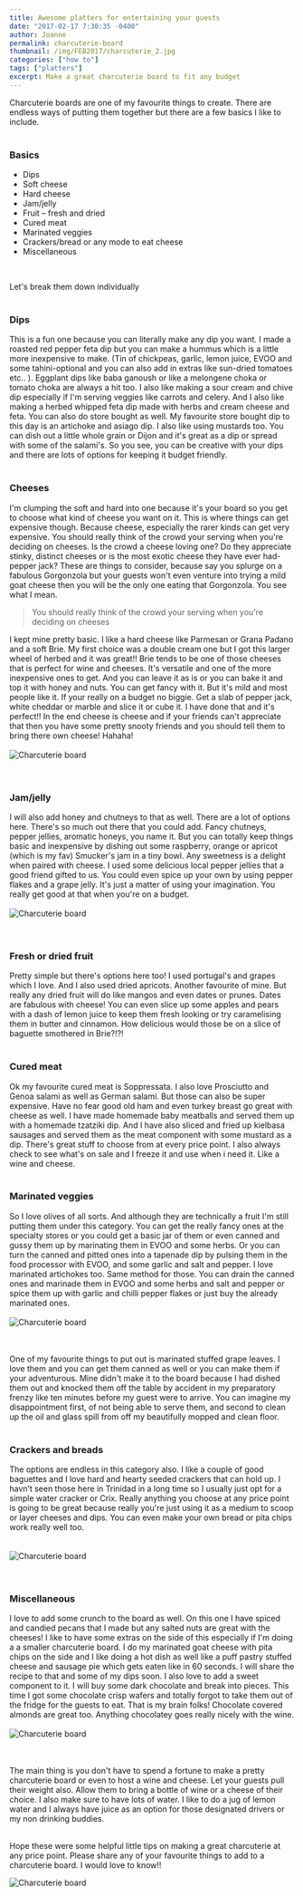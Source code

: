 ```yaml
---
title: Awesome platters for entertaining your guests
date: "2017-02-17 7:30:35 -0400"
author: Joanne
permalink: charcuterie-board
thumbnail: /img/FEB2017/charcuterie_2.jpg
categories: ["how to"]
tags: ["platters"]
excerpt: Make a great charcuterie board to fit any budget
---
```


Charcuterie boards are one of my favourite things to create.  There are endless ways of putting them together but there are a few basics I like to include.
<br>
<br>

### Basics

* Dips
* Soft cheese
* Hard cheese
* Jam/jelly
* Fruit – fresh and dried
* Cured meat
* Marinated veggies
* Crackers/bread or any mode to eat cheese
* Miscellaneous
<br>

Let's break them down individually
<br>
<br>

### Dips
This is a fun one because you can literally make any dip you want.  I made a roasted red pepper feta dip but you can make a hummus which is a little more inexpensive to make. (Tin of chickpeas, garlic, lemon juice, EVOO and some tahini-optional and you can also add in extras like sun-dried tomatoes etc.. ). Eggplant dips like baba ganoush or like a melongene choka or tomato choka are always a hit too. I also like making a sour cream and chive dip especially if I'm serving veggies like carrots and celery. And I also like making a herbed whipped feta dip made with herbs and cream cheese and feta.   You can also do store bought as well.  My favourite store bought dip to this day is an artichoke and asiago dip.  I also like using mustards too. You can dish out a little whole grain or Dijon and it's great as a dip or spread with some of the salami's. So you see, you can be creative with your dips and there are lots of options for keeping it budget friendly.  
<br>

### Cheeses
I'm clumping the soft and hard into one because it's your board so you get to choose what kind of cheese you want on it. This is where things can get expensive though. Because cheese, especially the rarer kinds can get very expensive. You should really think of the crowd your serving when you're deciding on cheeses.  Is the crowd a cheese loving one? Do they appreciate stinky, distinct cheeses or is the most exotic cheese they have ever had-pepper jack? These are things to consider, because say you splurge on a fabulous Gorgonzola but your guests won't even venture into trying a mild goat cheese then you will be the only one eating that Gorgonzola. You see what I mean.  

> You should really think of the crowd your serving when you're deciding on cheeses

I kept mine pretty basic.  I like a hard cheese like Parmesan or Grana Padano and a soft Brie. My first choice was a double cream one but I got this larger wheel of herbed and it was great!! Brie tends to be one of those cheeses that is perfect for wine and cheeses. It's versatile and one of the more inexpensive ones to get. And you can leave it as is or you can bake it and top it with honey and nuts.  You can get fancy with it.  But it's mild and most people like it.  If your really on a budget no biggie.  Get a slab of pepper jack, white cheddar or marble and slice it or cube it.  I have done that and it's perfect!! In the end cheese is cheese and if your friends can't appreciate that then you have some pretty snooty friends and you should tell them to bring there own cheese! Hahaha!
<br>
<br>
![Charcuterie board](/img/FEB2017/charcuterie_2.jpg)  
<br>
<br>

### Jam/jelly
I will also add honey and chutneys  to that as well. There are a lot of options here. There's so much out there that you could add.  Fancy chutneys, pepper jellies, aromatic honeys, you name it.  But you can totally keep things basic and inexpensive by dishing out some raspberry, orange or apricot (which is my fav) Smucker's jam in a tiny bowl.  Any sweetness is a delight when paired with cheese. I used some delicious local pepper jellies that a good friend gifted to us.  You could even spice up your own by using pepper flakes and a grape jelly. It's just a matter of using your imagination. You really get good at that when you're on a budget.
<br>
<br>
![Charcuterie board](/img/FEB2017/charcuterie_3.jpg)  
<br>
<br>       

### Fresh or dried fruit
Pretty simple but there's options here too! I used portugal's and grapes which I love.  And I also used dried apricots. Another favourite of mine. But really any dried fruit will do like mangos and even dates or prunes. Dates are fabulous with cheese!
You can even slice up some apples and pears with a dash of lemon juice to keep them fresh looking or try caramelising them in butter and cinnamon.  How delicious would those be on a slice of baguette smothered in Brie?!?!
<br>
<br>

### Cured meat
Ok my favourite cured meat is Soppressata. I also love Prosciutto and Genoa salami as well as German salami.  But those can also be super expensive. Have no fear good old ham and even turkey breast go great with cheese as well.  I have made homemade baby meatballs and served them up with a homemade tzatziki dip. And I have also sliced and fried up kielbasa sausages and served them as the meat component with some mustard as a dip.  There's great stuff to choose from at every price point.  I also always check to see what's on sale and I freeze it and use when i need it. Like a wine and cheese.
<br>
<br>

### Marinated veggies
So I love olives of all sorts. And although they are technically a fruit I'm still putting them under this category. You can get the really fancy ones at the specialty stores or you could get a basic jar of them or even canned and gussy them up by marinating them in EVOO and some herbs.  Or you can turn the canned and pitted ones into a tapenade dip by pulsing them in the food processor with EVOO, and some garlic and salt and pepper. I love marinated artichokes too. Same method for those. You can drain the canned ones and marinade them in EVOO and some herbs and salt and pepper or spice them up with garlic and chilli pepper flakes or just buy the already marinated ones.
<br>
<br>
![Charcuterie board](/img/FEB2017/charcuterie_4.jpg)  
<br>
<br>

One of my favourite things to put out is marinated stuffed grape leaves. I love them and you can get them canned as well or you can make them if your adventurous.  Mine didn't make it to the board because I had dished them out and knocked them off the table by accident in my preparatory frenzy like ten minutes before my guest were to arrive.  You can imagine my disappointment first, of not being able to serve them, and second to clean up the oil and glass spill from off my beautifully mopped and clean floor.  
<br>

### Crackers and breads
The options are endless in this category also.  I like a couple of good baguettes and I love hard and hearty seeded crackers that can hold up. I havn’t seen those here in Trinidad in a long time so I usually just opt for a simple water cracker or Crix. Really anything you choose at any price point is going to be great because really you're just using it as a medium to scoop or layer cheeses and dips.
You can even make your own bread or pita chips work really well too.  
<br>
<br>
![Charcuterie board](/img/FEB2017/charcuterie_5.jpg)  
<br>
<br>

### Miscellaneous
I love to add some crunch to the board as well.  On this one I have spiced and candied pecans that I made but any salted nuts are great with the cheeses! I like to have some extras on the side of this especially if I'm doing a a smaller charcuterie board. I do my marinated goat cheese with pita chips on the side and I like doing a hot dish as well like a puff pastry stuffed cheese and sausage pie which gets eaten like in 60 seconds. I will share the recipe to that and some of my dips soon. I also love to add a sweet component to it. I will buy some dark chocolate and break into pieces. This time I got some chocolate crisp wafers and totally forgot to take them out of the fridge for the guests to eat.  That is my brain folks! Chocolate covered almonds are great too.  Anything chocolatey goes really nicely with the wine.
<br>
<br>
![Charcuterie board](/img/FEB2017/charcuterie_6.jpg)  
<br>
<br>

The main thing is you don't have to spend a fortune to make a pretty charcuterie board or even to host a wine and cheese. Let your guests pull their weight also.  Allow them to bring a bottle of wine or a cheese of their choice. I also make sure to have lots of water. I like to do a jug of lemon water and I always have juice as an option for those designated drivers or my non drinking buddies.
<br>
<br>

Hope these were some helpful little tips on making a great charcuterie at any price point. Please share any of your favourite things to add to a charcuterie board. I would love to know!!  


![Charcuterie board](/img/FEB2017/charcuterie_7.jpg)  
